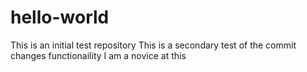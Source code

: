 # hello-world
This is an initial test repository
This is a secondary test of the commit changes functionaility
I am a novice at this
